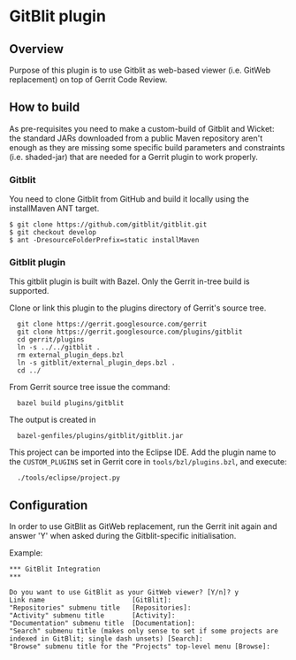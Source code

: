 GitBlit plugin
==============

Overview
--------
Purpose of this plugin is to use Gitblit as web-based viewer
(i.e. GitWeb replacement) on top of Gerrit Code Review.

How to build
------------
As pre-requisites you need to make a custom-build of Gitblit
and Wicket: the standard JARs downloaded from a public Maven
repository aren't enough as they are missing some specific
build parameters and constraints (i.e. shaded-jar) that are
needed for a Gerrit plugin to work properly.

### Gitblit

You need to clone Gitblit from GitHub and build it locally
using the installMaven ANT target.

    $ git clone https://github.com/gitblit/gitblit.git
    $ git checkout develop
    $ ant -DresourceFolderPrefix=static installMaven

### Gitblit plugin

This gitblit plugin is built with Bazel.
Only the Gerrit in-tree build is supported.

Clone or link this plugin to the plugins directory of Gerrit's source
tree.

```
  git clone https://gerrit.googlesource.com/gerrit
  git clone https://gerrit.googlesource.com/plugins/gitblit
  cd gerrit/plugins
  ln -s ../../gitblit .
  rm external_plugin_deps.bzl
  ln -s gitblit/external_plugin_deps.bzl .
  cd ../
```

From Gerrit source tree issue the command:

```
  bazel build plugins/gitblit
```

The output is created in

```
  bazel-genfiles/plugins/gitblit/gitblit.jar
```

This project can be imported into the Eclipse IDE.
Add the plugin name to the `CUSTOM_PLUGINS` set in
Gerrit core in `tools/bzl/plugins.bzl`, and execute:

```
  ./tools/eclipse/project.py
```

Configuration
-------------
In order to use GitBlit as GitWeb replacement, run the Gerrit init
again and answer 'Y' when asked during the Gitblit-specific initialisation.

Example:

```
*** GitBlit Integration
***

Do you want to use GitBlit as your GitWeb viewer? [Y/n]? y
Link name                      [GitBlit]:
"Repositories" submenu title   [Repositories]:
"Activity" submenu title       [Activity]:
"Documentation" submenu title  [Documentation]:
"Search" submenu title (makes only sense to set if some projects are indexed in GitBlit; single dash unsets) [Search]:
"Browse" submenu title for the "Projects" top-level menu [Browse]:
```

